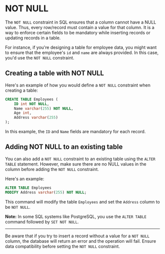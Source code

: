 # NOT NULL

The `NOT NULL` constraint in SQL ensures that a column cannot have a NULL value. Thus, every row/record must contain a value for that column. It is a way to enforce certain fields to be mandatory while inserting records or updating records in a table.

For instance, if you're designing a table for employee data, you might want to ensure that the employee's `id` and `name` are always provided. In this case, you'd use the `NOT NULL` constraint.

## Creating a table with NOT NULL

Here's an example of how you would define a `NOT NULL` constraint when creating a table:

```sql
CREATE TABLE Employees (
    ID int NOT NULL,
    Name varchar(255) NOT NULL,
    Age int,
    Address varchar(255)
);
```

In this example, the `ID` and `Name` fields are mandatory for each record.

## Adding NOT NULL to an existing table

You can also add a `NOT NULL` constraint to an existing table using the `ALTER TABLE` statement. However, make sure there are no NULL values in the column before adding the `NOT NULL` constraint.

Here's an example:

```sql
ALTER TABLE Employees
MODIFY Address varchar(255) NOT NULL;
```

This command will modify the table `Employees` and set the `Address` column to be `NOT NULL`.

**Note:** In some SQL systems like PostgreSQL, you use the `ALTER TABLE` command followed by `SET NOT NULL`. 

---

Be aware that if you try to insert a record without a value for a `NOT NULL` column, the database will return an error and the operation will fail.
Ensure data compatibility before setting the `NOT NULL` constraint.